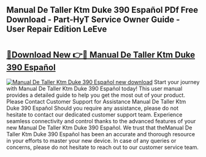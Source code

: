 ## Manual De Taller Ktm Duke 390 Español PDf Free Download - Part-HyT Service Owner Guide - User Repair Edition LeEve

# <h2><a href="http://bc32269.oget.top/?id=Manual+De+Taller+Ktm+Duke+390+Espa%c3%b1ol">🔗Download New 👉🔴 Manual De Taller Ktm Duke 390 Español</a></h2>

[![Manual De Taller Ktm Duke 390 Español new download](https://i.imgur.com/5g1atiW.png)](http://bc32269.oget.top/?id=Manual+De+Taller+Ktm+Duke+390+Espa%c3%b1ol)
Start your journey with Manual De Taller Ktm Duke 390 Español today! This user manual provides a detailed guide to help you get the most out of your product. Please Contact Customer Support for Assistance Manual De Taller Ktm Duke 390 Español Should you require any assistance, please do not hesitate to contact our dedicated customer support team. Experience seamless connectivity and control thanks to the advanced features of your new Manual De Taller Ktm Duke 390 Español. We trust that theManual De Taller Ktm Duke 390 Español has been an accurate and thorough resource in your efforts to master your new device. In case of any queries or concerns, please do not hesitate to reach out to our customer service team.
